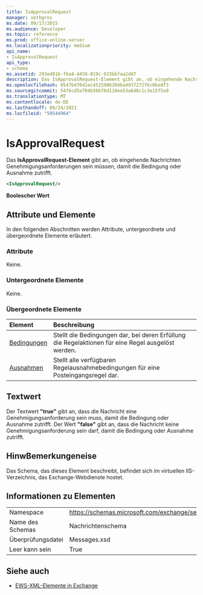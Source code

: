 ```yaml
---
title: IsApprovalRequest
manager: sethgros
ms.date: 09/17/2015
ms.audience: Developer
ms.topic: reference
ms.prod: office-online-server
ms.localizationpriority: medium
api_name:
- IsApprovalRequest
api_type:
- schema
ms.assetid: 293ed01b-f6a4-4459-819c-933bbfaa2dd7
description: Das IsApprovalRequest-Element gibt an, ob eingehende Nachrichten Genehmigungsanforderungen sein müssen, damit die Bedingung oder Ausnahme zutrifft.
ms.openlocfilehash: 0547b476d1ec4515906204ba4937272f6c0bedf3
ms.sourcegitcommit: 54f6cd5a704b36b76d110ee53a6d6c1c3e15f5a9
ms.translationtype: MT
ms.contentlocale: de-DE
ms.lasthandoff: 09/24/2021
ms.locfileid: "59544964"
---
```

# <a name="isapprovalrequest"></a>IsApprovalRequest

Das **IsApprovalRequest-Element** gibt an, ob eingehende Nachrichten Genehmigungsanforderungen sein müssen, damit die Bedingung oder Ausnahme zutrifft. 
  
```XML
<IsApprovalRequest/>
```

 **Boolescher Wert**
## <a name="attributes-and-elements"></a>Attribute und Elemente

In den folgenden Abschnitten werden Attribute, untergeordnete und übergeordnete Elemente erläutert.
  
### <a name="attributes"></a>Attribute

Keine.
  
### <a name="child-elements"></a>Untergeordnete Elemente

Keine.
  
### <a name="parent-elements"></a>Übergeordnete Elemente

|**Element**|**Beschreibung**|
|:-----|:-----|
|[Bedingungen](conditions.md) <br/> |Stellt die Bedingungen dar, bei deren Erfüllung die Regelaktionen für eine Regel ausgelöst werden.  <br/> |
|[Ausnahmen](exceptions.md) <br/> |Stellt alle verfügbaren Regelausnahmebedingungen für eine Posteingangsregel dar.  <br/> |
   
## <a name="text-value"></a>Textwert

Der Textwert **"true"** gibt an, dass die Nachricht eine Genehmigungsanforderung sein muss, damit die Bedingung oder Ausnahme zutrifft. Der Wert **"false"** gibt an, dass die Nachricht keine Genehmigungsanforderung sein darf, damit die Bedingung oder Ausnahme zutrifft. 
  
## <a name="remarks"></a>HinwBemerkungeneise

Das Schema, das dieses Element beschreibt, befindet sich im virtuellen IIS-Verzeichnis, das Exchange-Webdienste hostet.
  
## <a name="element-information"></a>Informationen zu Elementen

|||
|:-----|:-----|
|Namespace  <br/> |https://schemas.microsoft.com/exchange/services/2006/messages  <br/> |
|Name des Schemas  <br/> |Nachrichtenschema  <br/> |
|Überprüfungsdatei  <br/> |Messages.xsd  <br/> |
|Leer kann sein  <br/> |True  <br/> |
   
## <a name="see-also"></a>Siehe auch



- [EWS-XML-Elemente in Exchange](ews-xml-elements-in-exchange.md)

